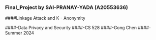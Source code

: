 ### Final_Project by SAI-PRANAY-YADA (A20553636)

####Linkage Attack and K - Anonymity

####-Data Privacy and Security
####-CS 528
####-Gong Chen
####-Summer 2024

